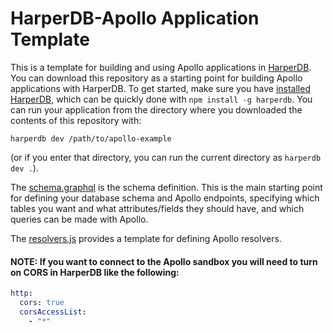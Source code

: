 # HarperDB-Apollo Application Template

This is a template for building and using Apollo applications in [HarperDB](https://www.harperdb.io/). You can download this repository as a starting point for building Apollo applications with HarperDB. To get started, make sure you have [installed HarperDB](https://docs.harperdb.io/docs/install-harperdb), which can be quickly done with `npm install -g harperdb`. You can run your application from the directory where you downloaded the contents of this repository with:

`harperdb dev /path/to/apollo-example`

(or if you enter that directory, you can run the current directory as `harperdb dev .`).

The [schema.graphql](./schema.graphql) is the schema definition. This is the main starting point for defining your database schema and Apollo endpoints, specifying which tables you want and what attributes/fields they should have, and which queries can be made with Apollo.

The [resolvers.js](./resolvers.js) provides a template for defining Apollo resolvers.

#### NOTE: If you want to connect to the Apollo sandbox you will need to turn on CORS in HarperDB like the following:
```yaml
http:
  cors: true
  corsAccessList:
    - "*"
```